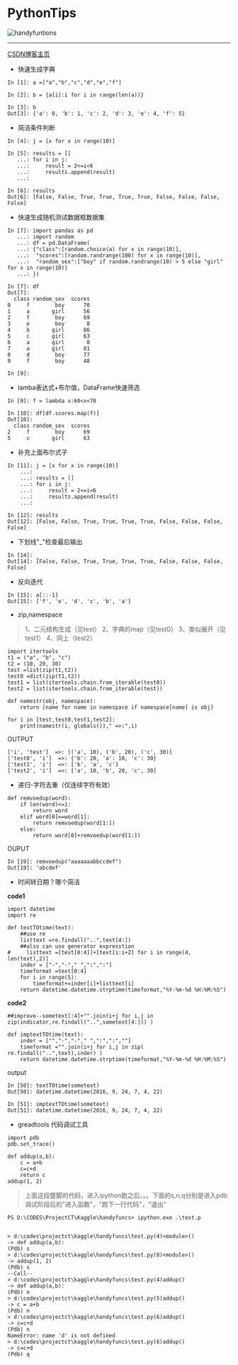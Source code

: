 # PythonTips
![handyfuntions](http://image.slidesharecdn.com/pythonfunctionsbeginner-140911195806-phpapp01/95/python-functions-pyatl-beginners-night-1-638.jpg?cb=1410465910)

----
[CSDN博客主页](http://blog.csdn.net/yb_udex/article/details/52647791)
 - 快速生成字典

```
In [1]: a =["a","b","c","d","e","f"]

In [2]: b = {a[i]:i for i in range(len(a))}

In [3]: b
Out[3]: {'a': 0, 'b': 1, 'c': 2, 'd': 3, 'e': 4, 'f': 5}
```

 - 简洁条件判断

```
In [4]: j = [x for x in range(10)]

In [5]: results = []
   ...: for i in j:
   ...:     result = 2<=i<6
   ...:     results.append(result)
   ...:     

In [6]: results
Out[6]: [False, False, True, True, True, True, False, False, False, False]
```

 - 快速生成随机测试数据框数据集

```
In [7]: import pandas as pd
   ...: import random
   ...: df = pd.DataFrame(
   ...: {"class":[random.choice(a) for x in range(10)],
   ...:  "scores":[random.randrange(100) for x in range(10)],
   ...:  "random_sex":["boy" if random.randrange(10) > 5 else "girl" for x in range(10)]
   ...: })
   
In [7]: df
Out[7]: 
  class random_sex  scores
0     f        boy      70
1     a       girl      56
2     f        boy      69
3     e        boy       8
4     b       girl      86
5     c       girl      63
6     a       girl       0
7     a       girl      81
8     d        boy      77
9     f        boy      48

In [9]: 
```

 - lamba表达式+布尔值，DataFrame快速筛选

```
In [9]: f = lambda x:60<x<70

In [10]: df[df.scores.map(f)]
Out[10]: 
  class random_sex  scores
2     f        boy      69
5     c       girl      63
```

 - 补充上面布尔式子

```
In [11]: j = [x for x in range(10)]
    ...: 
    ...: results = []
    ...: for i in j:
    ...:     result = 2<=i<6
    ...:     results.append(result)
    ...:     

In [12]: results
Out[12]: [False, False, True, True, True, True, False, False, False, False]
```

 - 下划线"_"检查最后输出

```
In [14]: _
Out[14]: [False, False, True, True, True, True, False, False, False, False]
```

 - 反向迭代

```
In [15]: a[::-1]
Out[15]: ['f', 'e', 'd', 'c', 'b', 'a']
```

 - zip,namespace

> 1、二元结构生成（见test）
> 2、字典的map（见test0）
> 3、类似展开（见test1）
> 4、同上（test2）

```
import itertools
t1 = ("a", "b", "c")
t2 = (10, 20, 30)
test =list(zip(t1,t2))
test0 =dict(zip(t1,t2))
test1 = list(itertools.chain.from_iterable(test0))
test2 = list(itertools.chain.from_iterable(test))

def namestr(obj, namespace):
    return [name for name in namespace if namespace[name] is obj]

for i in [test,test0,test1,test2]:
    print(namestr(i, globals())," =>:",i)
```
OUTPUT
```
['i', 'test']  =>: [('a', 10), ('b', 20), ('c', 30)]
['test0', 'i']  =>: {'b': 20, 'a': 10, 'c': 30}
['test1', 'i']  =>: ['b', 'a', 'c']
['test2', 'i']  =>: ['a', 10, 'b', 20, 'c', 30]
```

 - 递归-字符去重（仅连续字符有效）

```
def remvoedup(word):
    if len(word)<=1:
        return word
    elif word[0]==word[1]:
        return remvoedup(word[1:])
    else:
        return word[0]+remvoedup(word[1:])
```

OUPUT

```
In [19]: remvoedup("aaaaaaabbccdef")
Out[19]: 'abcdef'
```

 - 时间转日期？哪个简洁

**code1**
```
import datetime
import re

def textTOtime(text):
    ##use re
    listtext =re.findall("..",text[4:])
    ##also can use generator expresstion
#     listtext =[text[0:4]]+[text[i:i+2] for i in range(4, len(text),2)]
    inder = ["-","-"," ",":",":"]
    timeformat =text[0:4]
    for i in range(5):
        timeformat+=inder[i]+listtext[i]
    return datetime.datetime.strptime(timeformat,"%Y-%m-%d %H:%M:%S")
```
**code2**

```
##improve--sometext[:4]+"".join(i+j for i,j in zip(indicator,re.findall("..",sometext[4:])) )

def imptextTOtime(text):
	inder = ["","-","-"," ",":",":",""]
	timeformat ="".join(i+j for i,j in zip( re.findall("..",text),inder) )
	return datetime.datetime.strptime(timeformat,"%Y-%m-%d %H:%M:%S")
```

output

```
In [50]: textTOtime(sometext)
Out[50]: datetime.datetime(2016, 9, 24, 7, 4, 22)

In [51]: imptextTOtime(sometext)
Out[51]: datetime.datetime(2016, 9, 24, 7, 4, 22)
```

 - greadtools 代码调试工具

```
import pdb
pdb.set_trace()

def addup(a,b):
	c = a+b
	c=c+d
	return c
addup(1, 2)
```

> 上面这段蹩脚的代码，进入ipython跑之后。。。下面的s,n,q分别是进入pdb调试阶段后的"进入函数"，"跑下一行代码"，"退出"

```
PS D:\CODES\ProjectCT\Kaggle\handyfuncs> ipython.exe .\test.p


> d:\codes\projectct\kaggle\handyfuncs\test.py(4)<module>()
-> def addup(a,b):
(Pdb) s
> d:\codes\projectct\kaggle\handyfuncs\test.py(8)<module>()
-> addup(1, 2)
(Pdb) s
--Call--
> d:\codes\projectct\kaggle\handyfuncs\test.py(4)addup()
-> def addup(a,b):
(Pdb) n
> d:\codes\projectct\kaggle\handyfuncs\test.py(5)addup()
-> c = a+b
(Pdb) n
> d:\codes\projectct\kaggle\handyfuncs\test.py(6)addup()
-> c=c+d
(Pdb) n
NameError: name 'd' is not defined
> d:\codes\projectct\kaggle\handyfuncs\test.py(6)addup()
-> c=c+d
(Pdb) q
```
